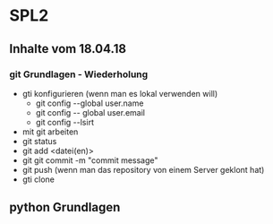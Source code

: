 # SPL2

## Inhalte vom 18.04.18

### git Grundlagen - Wiederholung
* gti konfigurieren (wenn man es lokal verwenden will)
  * git config --global user.name <username>
  * git config -- global user.email <email>
  * git config --lsirt <Konfiguartion anzeigen>
 * mit git arbeiten 
  * git status
  * git add <datei(en)>
  * git git commit -m "commit message"
  * git push (wenn man das repository von einem Server geklont hat)
  * gti clone <URL von dem repository>

## python Grundlagen

